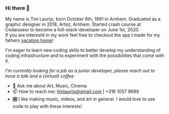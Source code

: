 ### Hi there 👋
My name is Tim Laurijs, born October 6th, 1991 in Arnhem. Graduated as a graphic designer in 2018, Artez, Arnhem. Started crash course at Codaisseur to become a full-stack-developer on June 1st, 2020.  
If you are interestd in my work feel free to checkout the app I made for my fathers [vacation home](https://github.com/timlaurijs/bijlaurijs-client)!

I'm eager to learn new coding skills to better develop my understanding of coding infrastructure and to experiment with the possibilities that come with it.  


*I'm currently looking for a job as a junior developer, please reach out to have a talk and a (virtual) coffee*




- 💬 Ask me about Art, Music, Cinema
- 📫 How to reach me: timlaurijs@gmail.com | +316 1057 9689
- :control_knobs: I like making music, videos, and art in general. I would love to use code to play with these interests!
